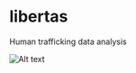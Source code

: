 # libertas

Human trafficking data analysis 

![Alt text](/SioKCronin/libertas/issues/1 "Optional Title")


